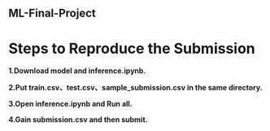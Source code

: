 ## ML-Final-Project
# Steps to Reproduce the Submission
**1.Download model and inference.ipynb.**

**2.Put train.csv、test.csv、sample_submission.csv in the same directory.**

**3.Open inference.ipynb and Run all.**

**4.Gain submission.csv and then submit.**
